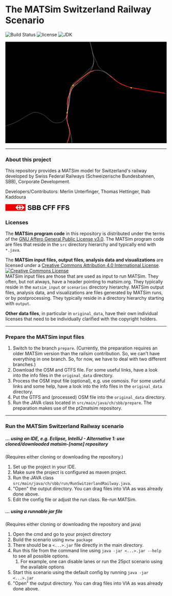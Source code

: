 # The MATSim Switzerland Railway Scenario

![Build Status](https://github.com/matsim-scenarios/matsim-switzerland-railway/workflows/build/badge.svg?branch=main)
![license](https://img.shields.io/github/license/matsim-scenarios/matsim-switzerland-railway.svg)
![JDK](https://img.shields.io/badge/JDK-17+-green.svg)


![Switzerland railway network and agents](docs/img/visualization_ch_network.png "Switzerland railway network and agents")


----

### About this project

This repository provides a MATSim model for Switzerland's railway developed by Swiss Federal Railways (Schweizerische Bundesbahnen, SBB), Corporate Development.

Developers/Contributors: Merlin Unterfinger, Thomas Hettinger, Ihab Kaddoura

<a rel="SBB" href="www.sbb.ch"><img src="docs/img/logo_sbb.png" width="200" /></a>

### Licenses

The **MATSim program code** in this repository is distributed under the terms of the [GNU Affero General Public License v3.0](https://www.gnu.org/licenses/agpl-3.0.html.en). The MATSim program code are files that reside in the `src` directory hierarchy and typically end with `*.java`.

The **MATSim input files, output files, analysis data and visualizations** are licensed under a <a rel="license" href="http://creativecommons.org/licenses/by/4.0/">Creative Commons Attribution 4.0 International License</a>.
<a rel="license" href="http://creativecommons.org/licenses/by/4.0/"><img alt="Creative Commons License" style="border-width:0" src="https://i.creativecommons.org/l/by/4.0/80x15.png" /></a><br /> MATSim input files are those that are used as input to run MATSim. They often, but not always, have a header pointing to matsim.org. They typically reside in the `matsim_input` or `scenarios` directory hierarchy. MATSim output files, analysis data, and visualizations are files generated by MATSim runs, or by postprocessing.  They typically reside in a directory hierarchy starting with `output`.

**Other data files**, in particular in `original_data`, have their own individual licenses that need to be individually clarified with the copyright holders.


----
### Prepare the MATSim input files
1. Switch to the branch `prepare`. (Currently, the preparation requires an older MATSim version than the railsim contribution. So, we can't have everything in one branch. So, for now, we have to deal with two different branches.)
1. Download the OSM and GTFS file. For some useful links, have a look into the info files in the `original_data` directory.
1. Process the OSM input file (optional), e.g. use osmosis. For some useful links and some help, have a look into the info files in the `original_data` directory.
1. Put the GTFS and (processed) OSM file into the `original_data` directory.
1. Run the JAVA class located in `src/main/java/ch/sbb/prepare`. The preparation makes use of the pt2matsim repository.

----
### Run the MATSim Switzerland Railway scenario

##### ... using an IDE, e.g. Eclipse, IntelliJ - Alternative 1: use cloned/downloaded matsim-[name] repository
(Requires either cloning or downloading the repository.)

1. Set up the project in your IDE.
1. Make sure the project is configured as maven project.
1. Run the JAVA class `src/main/java/ch/sbb/run/RunSwitzerlandRailway.java`.
1. "Open" the output directory.  You can drag files into VIA as was already done above.
1. Edit the config file or adjust the run class. Re-run MATSim.

##### ... using a runnable jar file
(Requires either cloning or downloading the repository and java)

1. Open the cmd and go to your project directory
2. Build the scenario using `mvnw package` 
3. There should be a  `<...>.jar` file directly in the main directory.
4. Run this file from the command line using `java -jar <...>.jar --help` to see all possible options.
    1. For example, one can disable lanes or run the 25pct scenario using the available options
5. Start this scenario using the default config by running `java -jar <...>.jar`
6. "Open" the output directory.  You can drag files into VIA as was already done above.
